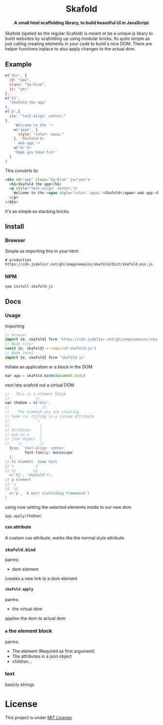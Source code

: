 <h1 align="center">Skafold</h1>
<h4 align="center">A small html scaffolding library, to build beautiful UI in JavaScript</h4>
Skafold (speled as the regular Scafold) is meant ot be a unique js libary to build websites by scafolding up using modular bricks. Its quite simple as just calling creating elements in your code to build a nice DOM. There are helper functions inplace to also apply changes to the actual dom.

## Example
```js
e('div', {
  id: "app",
  class: "bg-blue",
  js: "yes"
},
e('h1',
  "Skafold the app"
),
e('p',{
  css: "text-align: center;"
},
    'Welcome to the '+
    e('span', {
      style: "color: aqua;"
    }, 'Skafold')+
    ' web app.'+
    e('br')+
    'hope you have fun!'
  )
)
```
This converts to:
```html
<div id="app" class="bg-blue" js="yes">
  <h1>Skafold the app</h1>
  <p style="text-align: center;">
    Welcome to the <span style="color: aqua;">Skafold</span> web app.<br>hope you have fun!
  </p>
</div>
```
It's as simple as stacking bricks.

## Install
### Browser
Simple as importing this in your html:
```
# production
https://cdn.jsdelivr.net/gh/imagineeeinc/skafold/dist/skafold.min.js
```
### NPM
```bash
npm install skafold-js
```
## Docs
### Usage
Importing
```js
// browser
import {e, skafold} form 'https://cdn.jsdelivr.net/gh/imagineeeinc/skafold/dist/skafold.min.js'
// Node (cjs)
const {e, skafold} = require('skafold-js')
// Node (esm)
import {e, skafold} form 'skafold-js'
```
Initiate an application or a block in the DOM
```js
var app = skafold.bind(document.body)
```
next lets scafold out a virtual DOM
```js
//   This is a element block
//            \/
var theDom = e('div',
//               /\
//    The element you are creating
// Some css styling in a custom attribute
//             \
//              |
// Atributes    |
// put in a     |
// json object  |
//    \/        \/
  {css: `text-align: center`
         font-family: monoscape`
  },
// h1 element  Some text
// \          /
// \/        \/
  e('h1', 'Skafold')),
// p element
//  \
//  \/
  e('p', 'A best scafolding framework')
)
```
using now setting the selected elements inside to our new dom
```js
app.apply(theDom)
```

#### css attribute
A custom css attribute, works like the normal style attribute.
### `skafold.bind`
parms:
- dom element

creates a new link to a dom element
#### `skafold.apply`
parms:
- the virtual dom

applies the dom to actual dom

### `e` the element block
parms:
- The element (Required as first argument)
- The attributes in a json object
- children...

### text
basicly strings

# License
This project is under [MIT License](https://github.com/imagineeeinc/skafold/blob/main/LICENSE)
